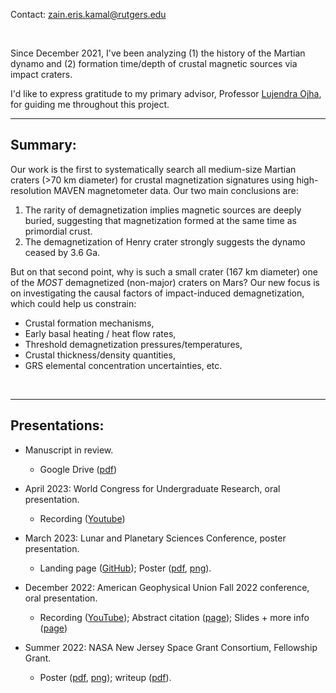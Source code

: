 Contact: [zain.eris.kamal@rutgers.edu](mailto:zain.eris.kamal@rutgers.edu)

&nbsp;

Since December 2021, I've been analyzing (1) the history of the Martian dynamo and (2) formation time/depth of crustal magnetic sources via impact craters.

I'd like to express gratitude to my primary advisor, Professor [Lujendra Ojha](http://www.lujendraojha.com/), for guiding me throughout this project. 


---

## Summary:

Our work is the first to systematically search all medium-size Martian craters (>70 km diameter) for crustal magnetization signatures using high-resolution MAVEN magnetometer data. Our two main conclusions are:

1. The rarity of demagnetization implies magnetic sources are deeply buried, suggesting that magnetization formed at the same time as primordial crust.
2. The demagnetization of Henry crater strongly suggests the dynamo ceased by 3.6 Ga.

But on that second point, why is such a small crater (167 km diameter) one of the *MOST* demagnetized (non-major) craters on Mars? Our new focus is on investigating the causal factors of impact-induced demagnetization, which could help us constrain:

* Crustal formation mechanisms,
* Early basal heating / heat flow rates,
* Threshold demagnetization pressures/temperatures,
* Crustal thickness/density quantities,
* GRS elemental concentration uncertainties, etc.

&nbsp;

---


## Presentations:

* Manuscript in review.
  * Google Drive ([pdf](docs/manuscripts/Constraining%20the%20Formation%20Time%20and%20Depth%20of%20Magnetic%20Sources%20within%20the%20Martian%20Crust%20(Version%201%2C%201-29-23).pdf))

* April 2023: World Congress for Undergraduate Research, oral presentation.
	* Recording ([Youtube](https://www.youtube.com/watch?v=kg8xhp6VA84))
* March 2023: Lunar and Planetary Sciences Conference, poster presentation.
	* Landing page ([GitHub](/docs/conferences/23-03_LPSC)); Poster ([pdf](https://drive.google.com/file/d/1C7sSvq4qq999xRALC7ST1sVN-cY6qGje/view?usp=sharing), [png](https://drive.google.com/file/d/12kt_YMyyJPUZ7K1j3Rpv3XaHkcxBnfDb/view?usp=sharing)).
* December 2022: American Geophysical Union Fall 2022 conference, oral presentation.
	* Recording ([YouTube](https://www.youtube.com/watch?v=tJBthUgirSw)); Abstract citation ([page](https://agu.confex.com/agu/fm22/meetingapp.cgi/Paper/1192272)); Slides + more info ([page](https://github.com/Humboldt-Penguin/Mars-Magnetics-Research/blob/main/docs/AGU22/AGU22.md))
* Summer 2022: NASA New Jersey Space Grant Consortium, Fellowship Grant.
	* Poster ([pdf](/docs/nasa_fellowship/ZainKamal__Impact-Induced_Demagnetization_of_Martian_Crust.pdf), [png](/docs/nasa_fellowship/ZainKamal__Impact-Induced_Demagnetization_of_Martian_Crust.png)); writeup ([pdf](/docs/nasa_fellowship/220815_NJSGC_Summer_Fellowship_Final_Report_--_Impact-Induced_Demagnetization_in_Martian_Crust_with_High-Resolution_MAVEN_Data.pdf)).